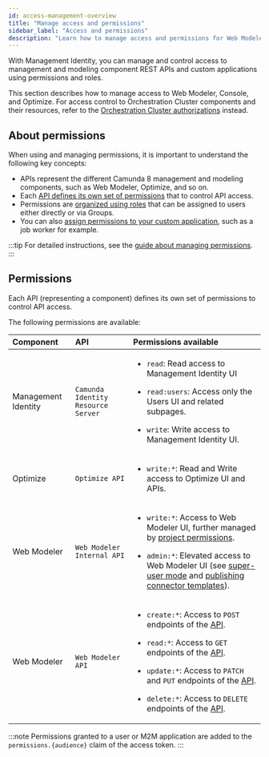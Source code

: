 ```yaml
---
id: access-management-overview
title: "Manage access and permissions"
sidebar_label: "Access and permissions"
description: "Learn how to manage access and permissions for Web Modeler, Console, and Optimize using Management Identity."
---
```


With Management Identity, you can manage and control access to management and modeling component REST APIs and custom applications using permissions and roles.

This section describes how to manage access to Web Modeler, Console, and Optimize. For access control to Orchestration Cluster components and their resources, refer to the [Orchestration Cluster authorizations](/components/concepts/access-control/authorizations.md) instead.

## About permissions

When using and managing permissions, it is important to understand the following key concepts:

- APIs represent the different Camunda 8 management and modeling components, such as Web Modeler, Optimize, and so on.
- Each [API defines its own set of permissions](#permissions) that to control API access.
- Permissions are [organized using roles](./manage-permissions.md#manage-permissions-for-roles) that can be assigned to users either directly or via Groups.
- You can also [assign permissions to your custom application](./manage-permissions.md#manage-application-permissions), such as a job worker for example.

:::tip
For detailed instructions, see the [guide about managing permissions](./manage-permissions.md).
:::

## Permissions

Each API (representing a component) defines its own set of permissions to control API access.

The following permissions are available:

| Component           | API                                | Permissions available                                                                                                                                                                                                                                                                                                                                                                                                                                                  |
| :------------------ | :--------------------------------- | :--------------------------------------------------------------------------------------------------------------------------------------------------------------------------------------------------------------------------------------------------------------------------------------------------------------------------------------------------------------------------------------------------------------------------------------------------------------------- |
| Management Identity | `Camunda Identity Resource Server` | <p><ul><li>`read`: Read access to Management Identity UI</li><li><p>`read:users`: Access only the Users UI and related subpages.</p></li><li><p>`write`: Write access to Management Identity UI.</p></li></ul></p>                                                                                                                                                                                                                                                     |
| Optimize            | `Optimize API`                     | <p><ul><li>`write:*`: Read and Write access to Optimize UI and APIs.</li></ul></p>                                                                                                                                                                                                                                                                                                                                                                                     |
| Web Modeler         | `Web Modeler Internal API`         | <p><ul><li>`write:*`: Access to Web Modeler UI, further managed by [project permissions](/components/modeler/web-modeler/collaboration.md#access-rights-and-permissions).</li><li><p>`admin:*`: Elevated access to Web Modeler UI (see [super-user mode](/components/modeler/web-modeler/collaboration.md#super-user-mode) and [publishing connector templates](/components/connectors/manage-connector-templates.md#publish-a-connector-template)).</p></li></ul></p> |
| Web Modeler         | `Web Modeler API`                  | <p><ul><li>`create:*`: Access to `POST` endpoints of the [API](/apis-tools/web-modeler-api/index.md).</li><li><p>`read:*`: Access to `GET` endpoints of the [API](/apis-tools/web-modeler-api/index.md).</p></li><li><p>`update:*`: Access to `PATCH` and `PUT` endpoints of the [API](/apis-tools/web-modeler-api/index.md).</p></li><li><p>`delete:*`: Access to `DELETE` endpoints of the [API](/apis-tools/web-modeler-api/index.md).</p></li></ul></p>            |

:::note
Permissions granted to a user or M2M application are added to the `permissions.{audience}` claim of the access token.
:::
